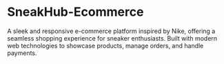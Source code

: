 # SneakHub-Ecommerce
A sleek and responsive e-commerce platform inspired by Nike, offering a seamless shopping experience for sneaker enthusiasts. Built with modern web technologies to showcase products, manage orders, and handle payments.
